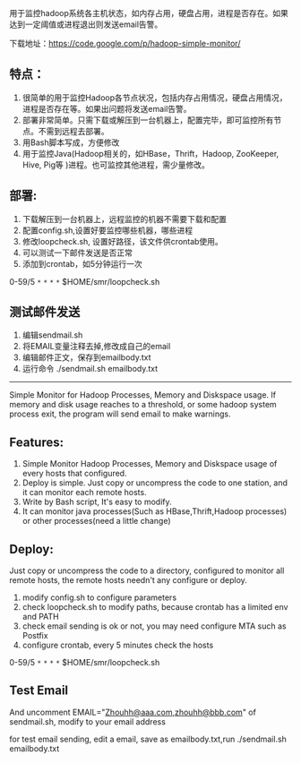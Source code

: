 用于监控hadoop系统各主机状态，如内存占用，硬盘占用，进程是否存在。如果达到一定阈值或进程退出则发送email告警。

下载地址：https://code.google.com/p/hadoop-simple-monitor/

## 特点： ##
  1. 很简单的用于监控Hadoop各节点状况，包括内存占用情况，硬盘占用情况，进程是否存在等。如果出问题将发送email告警。
  1. 部署非常简单。只需下载或解压到一台机器上，配置完毕，即可监控所有节点。不需到远程去部署。
  1. 用Bash脚本写成，方便修改
  1. 用于监控Java(Hadoop相关的，如HBase，Thrift，Hadoop, ZooKeeper, Hive, Pig等 )进程。也可监控其他进程，需少量修改。

## 部署: ##
  1. 下载解压到一台机器上，远程监控的机器不需要下载和配置
  1. 配置config.sh,设置好要监控哪些机器，哪些进程
  1. 修改loopcheck.sh, 设置好路径，该文件供crontab使用。
  1. 可以测试一下邮件发送是否正常
  1. 添加到crontab，如5分钟运行一次

0-59/5 `*` `*` `*` `*`     $HOME/smr/loopcheck.sh

## 测试邮件发送 ##
  1. 编辑sendmail.sh
  1. 将EMAIL变量注释去掉,修改成自己的email
  1. 编辑邮件正文，保存到emailbody.txt
  1. 运行命令 ./sendmail.sh emailbody.txt


---

Simple Monitor for Hadoop Processes, Memory and Diskspace usage. If memory and disk usage reaches to a threshold, or some hadoop system process exit, the program will send email to make warnings.

## Features: ##
  1. Simple Monitor  Hadoop Processes, Memory and Diskspace usage of every hosts that configured.
  1. Deploy is simple. Just copy or uncompress the code to one station, and it can monitor each remote hosts.
  1. Write by Bash script, It's easy to modify.
  1. It can monitor java processes(Such as HBase,Thrift,Hadoop processes) or other processes(need a little change)


## Deploy: ##
Just copy or uncompress the code to a directory, configured to monitor all remote hosts, the remote hosts needn't any configure or   deploy.

  1. modify config.sh to configure parameters
  1. check loopcheck.sh to modify paths, because crontab has a limited env and PATH
  1. check email sending is ok or not, you may need configure MTA such as Postfix
  1. configure crontab, every 5 minutes check the hosts

0-59/5 `*` `*` `*` `*`     $HOME/smr/loopcheck.sh

## Test Email ##
And uncomment EMAIL="Zhouhh@aaa.com,zhouhh@bbb.com" of sendmail.sh, modify to your email address

for test email sending, edit a email, save as emailbody.txt,run
./sendmail.sh  emailbody.txt